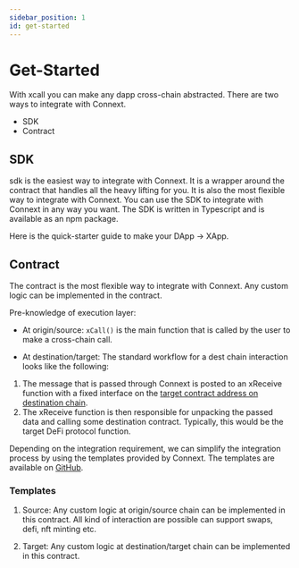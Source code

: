 ```yaml
---
sidebar_position: 1
id: get-started
---
```


# Get-Started

With xcall you can make any dapp cross-chain abstracted. There are two ways to integrate with Connext.

- SDK
- Contract

## SDK

sdk is the easiest way to integrate with Connext. It is a wrapper around the contract that handles all the heavy lifting for you. It is also the most flexible way to integrate with Connext. You can use the SDK to integrate with Connext in any way you want. The SDK is written in Typescript and is available as an npm package.

Here is the quick-starter guide to make your DApp -> XApp.

## Contract

The contract is the most flexible way to integrate with Connext. Any custom logic can be implemented in the contract.

Pre-knowledge of execution layer:

- At origin/source: `xCall()` is the main function that is called by the user to make a cross-chain call.

- At destination/target: The standard workflow for a dest chain interaction looks like the following: 

1. The message that is passed through Connext is posted to an xReceive function with a fixed interface on the [target contract address on destination chain](https://docs.connext.network/developers/quickstart#target-contract).
2. The xReceive function is then responsible for unpacking the passed data and calling some destination contract. Typically, this would be the target DeFi protocol function.


Depending on the integration requirement, we can simplify the integration process by using the templates provided by Connext. The templates are available on [GitHub]().

### Templates

1. Source: Any custom logic at origin/source chain can be implemented in this contract. All kind of interaction are possible can support swaps, defi, nft minting etc.

2. Target: Any custom logic at destination/target chain can be implemented in this contract.


